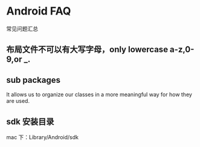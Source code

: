 # Android FAQ 
常见问题汇总

## 布局文件不可以有大写字母，only lowercase a-z,0-9,or _.

## sub packages

It allows us to organize our classes in a more meaningful way for how they are used.


## sdk 安装目录

mac 下：Library/Android/sdk